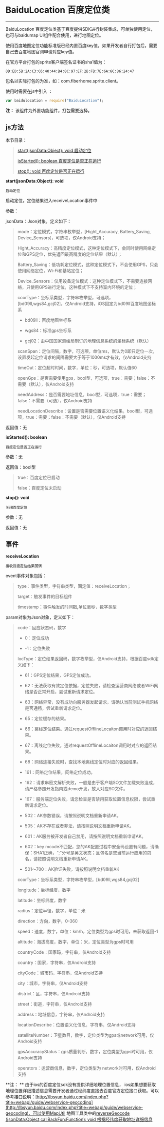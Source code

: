 #  BaiduLocation 百度定位类

----------
BaiduLocation 百度定位类基于百度提供SDK进行封装集成，可单独使用定位，也可与baidumap UI组件配合使用，进行地图定位。

使用百度地图定位功能标准版已经内置百度key值，如果开发者自行打包后，需要自己去百度地图官网申请对应key值。

在官方平台打包的sprite客户端签名证书的sha1值为：
```
0D:ED:5B:2A:C3:C6:40:44:B4:8C:97:EF:2B:FB:7E:6A:6C:86:24:47 
```
包名以实际打包的为准，如：com.fiberhome.sprite.client。

使用时需要在js中引入 ：

```javascript
var baidulocation = require("BaiduLocation"); 
```

**注：** 该组件为外置功能组件，打包需要选择。

<h2 id="cid_1">js方法</h2>  

本节目录：

> [start(jsonData:Object): void   启动定位 ](#ff_0)
> 
> [isStarted(): boolean 百度定位是否正在运行 ](#ff_1)
>
> [stop(): void   百度定位是否正在运行 ](#ff_2)



<span id="ff_0">**start(jsonData:Object): void**</span>  

<code>启动定位</code>  

启动定位，定位结果进入receiveLocation事件中

参数：  

jsonData：Json对象，定义如下：  

> mode：定位模式，字符串枚举型，[Hight_Accuracy, Battery_Saving, Device_Sensors]，可选项，仅Android支持；  
> 
> Hight_Accuracy：高精度定位模式，这种定位模式下，会同时使用网络定位和GPS定位，优先返回最高精度的定位结果（默认）；
> 
> Battery_Saving：低功耗定位模式，这种定位模式下，不会使用GPS，只会使用网络定位，Wi-Fi和基站定位； 
> 
> Device_Sensors：仅用设备定位模式：这种定位模式下，不需要连接网络，只使用GPS进行定位，这种模式下不支持室内环境的定位；
> 
> coorType：坐标系类型，字符串枚举型，可选项，[bd09ll,wgs84,gcj02]，仅Android支持，iOS固定为bd09ll百度地图坐标系
> 
> - bd09ll：百度地图坐标系
> 
> - wgs84：标准gps坐标系
> 
> - gcj02：由中国国家测绘局制订的地理信息系统的坐标系统（默认）
> 
> scanSpan：定位间隔，数字，可选项，单位ms，默认为0即只定位一次，设置发起定位请求的间隔需要大于等于1000ms才有效，仅Android支持
> 
> timeOut：定位超时时间，数字，单位：秒，可选项，默认值60
> 
> openGps：是否需要使用gps，bool型，可选项，true：需要；false：不需要（默认），仅Android支持
> 
> needAddress：是否需要地址信息，bool型，可选项，true：需要；false：不需要（可选），仅Android支持
> 
> 
> needLocationDescribe：设置是否需要位置语义化结果，bool型，可选项，true：需要；false：不需要（默认），仅Android支持

返回值：无



<span id="ff_1">**isStarted(): boolean**</span>  

<code>百度定位是否正在运行</code>   

参数：无 

返回值：bool型  

> true：百度定位已启动
> 
> false：百度定位未启动

<span id="ff_2">**stop(): void**</span>  

<code>关闭百度定位</code>  

参数：无  

返回值：无



<h2 id="cid_2">事件</h2>  


**receiveLocation**

<code>接收百度定位结果回调</code>

event事件对象包括：  

> type：事件类型，字符串类型，固定值：receiveLocation；
> 
> target：触发事件的目标组件 
> 
> timestamp：事件触发的时间戳,单位毫秒，数字类型

param对象为Json对象，定义如下：

> code：回应状态码，数字
> 
> -  0：定位成功
> 
> - -1：定位失败 
> 
> locType：定位结果返回码，数字枚举型，仅Android支持，根据百度sdk定义如下：  
> 
> - 61：GPS定位结果，GPS定位成功。
> 
> - 62：无法获取有效定位依据，定位失败，请检查运营商网络或者WiFi网络是否正常开启，尝试重新请求定位。
> 
> - 63：网络异常，没有成功向服务器发起请求，请确认当前测试手机网络是否通畅，尝试重新请求定位。
> 
> - 65：定位缓存的结果。
> 
> - 66：离线定位结果。通过requestOfflineLocaiton调用时对应的返回结果。
> 
> - 67：离线定位失败。通过requestOfflineLocaiton调用时对应的返回结果。
> 
> - 68：网络连接失败时，查找本地离线定位时对应的返回结果。
> 
> - 161：网络定位结果，网络定位成功。
> 
> - 162：请求串密文解析失败，一般是由于客户端SO文件加载失败造成，请严格参照开发指南或demo开发，放入对应SO文件。
> 
> - 167：服务端定位失败，请您检查是否禁用获取位置信息权限，尝试重新请求定位。
> 
> - 502：AK参数错误，请按照说明文档重新申请AK。
> 
> - 505：AK不存在或者非法，请按照说明文档重新申请AK。
> 
> - 601：AK服务被开发者自己禁用，请按照说明文档重新申请AK。
> 
> - 602：key mcode不匹配，您的AK配置过程中安全码设置有问题，请确保：SHA1正确，“;”分号是英文状态；且包名是您当前运行应用的包名，请按照说明文档重新申请AK。
> 
> - 501～700：AK验证失败，请按照说明文档重新AK
> 
> coorType：坐标系类型，字符串枚举型，[bd09ll,wgs84,gcj02]
> 
> longitude：坐标经度，数字
> 
> latitude：坐标纬度，数字
> 
> radius：定位半径，数字，单位：米
> 
> direction：方向，数字，0-360
> 
> speed：速度，数字，单位：km/h，定位类型为gps时可用，未获取返回-1
> 
> altitude：海拔高度，数字，单位：米，定位类型为gps时可用
> 
> countryCode：国家码，字符串，仅Android支持
> 
> country：国家，字符串，仅Android支持
> 
> cityCode：城市码，字符串，仅Android支持
> 
> city：城市，字符串，仅Android支持
> 
> district：区，字符串，仅Android支持
> 
> street：街道，字符串，仅Android支持
> 
> address：地址信息，字符串，仅Android支持
> 
> locationDescribe：位置语义化信息，字符串，仅Android支持
> 
> satelliteNumber：卫星数目，数字，定位类型为gps或network可用，仅Android支持
> 
> gpsAccuracyStatus：gps质量判断，数字，定位类型为gps时可用，仅Android支持
> 
> operators：运营商信息，数字，定位类型为 network时可用，仅Android支持

**注： ** 由于ios的百度定位sdk没有提供详细地理位置信息， ios如果想要获取地理位置详细描述信息需要开发者通过经纬度直接去百度官方定位接口获取。可以参考接口说明：[http://lbsyun.baidu.com/index.php?title=webapi/guide/webservice-geocoding](http://lbsyun.baidu.com/index.php?title=webapi/guide/webservice-geocoding)，可以使用MapUtil 地图工具类中的[reverseGeocode (jsonData:Object,callBackFun:Function): void  根据经纬度获取地址详细信息](https://gitdocument.exmobi.cn/sprite-api/maputil.html#ff_3)

